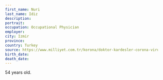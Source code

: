 ```yaml
---
first_name: Nuri
last_name: Idiz
description: 
portrait: 
occupation: Occupational Physician
employer: 
city: Izmir
province: 
country: Turkey
source: https://www.milliyet.com.tr/korona/doktor-kardesler-corona-virusten-hayatini-kaybetti-6194116
birth_date: 
death_date: 
---
```


54 years old.